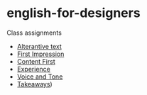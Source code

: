 # english-for-designers
Class assignments
  - [Alterantive text](01-alternative-text/index.md)
  - [First Impression](02-first-impression/index.md)
  - [Content First](03-content-first/index.md)
  - [Experience](04-experience/index.md)
  - [Voice and Tone](05-voice-tone/index.md)
  - [Takeaways](Takeaway/index.md))
